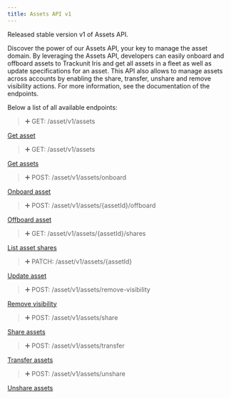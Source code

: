 ```yaml
---
title: Assets API v1
---
```


Released stable version v1 of Assets API.

Discover the power of our Assets API, your key to manage the asset domain. By leveraging the Assets API, developers can easily onboard and offboard assets to Trackunit Iris and get all assets in a fleet as well as update specifications for an asset. This API also allows to manage assets across accounts by enabling the share, transfer, unshare and remove visibility actions. For more information, see the documentation of the endpoints.

Below a list of all available endpoints:

> ➕ GET: /asset/v1/assets

[Get asset](ref:getasset)

> ➕ GET: /asset/v1/assets

[Get assets](ref:getassets)

> ➕ POST: /asset/v1/assets/onboard

[Onboard asset](ref:onboardasset)

> ➕ POST: /asset/v1/assets/{assetId}/offboard

[Offboard asset](ref:offboardasset)

> ➕ GET: /asset/v1/assets/{assetId}/shares

[List asset shares](ref:getassetshares)

> ➕ PATCH: /asset/v1/assets/{assetId}

[Update asset](ref:patchasset)

> ➕ POST: /asset/v1/assets/remove-visibility

[Remove visibility](ref:removevisibilityforassets)

> ➕ POST: /asset/v1/assets/share

[Share assets](ref:shareassets)

> ➕ POST: /asset/v1/assets/transfer

[Transfer assets](ref:transferassets)

> ➕ POST: /asset/v1/assets/unshare

[Unshare assets](ref:unshareassets)
